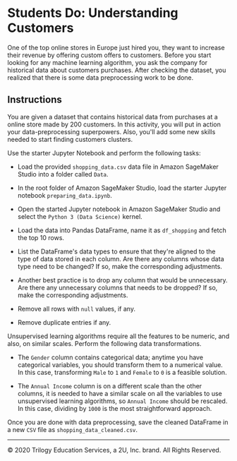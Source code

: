 # Students Do: Understanding Customers

One of the top online stores in Europe just hired you, they want to increase their revenue by offering custom offers to customers. Before you start looking for any machine learning algorithm, you ask the company for historical data about customers purchases. After checking the dataset, you realized that there is some data preprocessing work to be done.

## Instructions

You are given a dataset that contains historical data from purchases at a online store made by 200 customers. In this activity, you will put in action your data-preprocessing superpowers. Also, you'll add some new skills needed to start finding customers clusters.

Use the starter Jupyter Notebook and perform the following tasks:

* Load the provided `shopping_data.csv` data file in Amazon SageMaker Studio into a folder called `Data`.

* In the root folder of Amazon SageMaker Studio, load the starter Jupyter notebook `preparing_data.ipynb`.

* Open the started Jupyter notebook in Amazon SageMaker Studio and select the `Python 3 (Data Science)` kernel.

* Load the data into Pandas DataFrame, name it as `df_shopping` and fetch the top 10 rows.

* List the DataFrame's data types to ensure that they're aligned to the type of data stored in each column. Are there any columns whose data type need to be changed? If so, make the corresponding adjustments.

* Another best practice is to drop any column that would be unnecessary. Are there any unnecessary columns that needs to be dropped? If so, make the corresponding adjustments.

* Remove all rows with `null` values, if any.

* Remove duplicate entries if any.

Unsupervised learning algorithms require all the features to be numeric, and also, on similar scales. Perform the following data transformations.

* The `Gender` column contains categorical data; anytime you have categorical variables, you should transform them to a numerical value. In this case, transforming `Male` to `1` and `Female` to `0` is a feasible solution.

* The `Annual Income` column is on a different scale than the other columns, it is needed to have a similar scale on all the variables to use unsupervised learning algorithms, so `Annual Income` should be rescaled. In this case, dividing by `1000` is the most straightforward approach.

Once you are done with data preprocessing, save the cleaned DataFrame in a new `CSV` file as `shopping_data_cleaned.csv`.

---

© 2020 Trilogy Education Services, a 2U, Inc. brand. All Rights Reserved.
